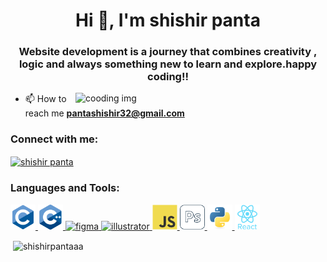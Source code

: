 <h1 align="center">Hi 👋, I'm shishir panta</h1>
<h3 align="center">Website development is a journey that combines creativity , logic and always something new to learn and explore.happy coding!!</h3>
<img align="right" alt="cooding img" width="400" src="https://images.search.yahoo.com/images/view;_ylt=AwrO_FfGj7NmiawGmgiJzbkF;_ylu=c2VjA3NyBHNsawNpbWcEb2lkAzYxMzVkNjgzZmU2ZWFkNDNmNGQ1MzBmZGIzMTI1Y2ExBGdwb3MDNjAEaXQDYmluZw--?back=https%3A%2F%2Fimages.search.yahoo.com%2Fsearch%2Fimages%3Fp%3Danimated%2Bcoding%2Bgif%2Bgithub%2Bprofile%2Bfor%2Bfemale%26ei%3DUTF-8%26fr%3Dmcafee%26fr2%3Dsa-gp-search%26tab%3Dorganic%26ri%3D60&w=800&h=600&imgurl=cdn.dribbble.com%2Fusers%2F4422816%2Fscreenshots%2F8803765%2Fmedia%2Ffffb308d1d7a24a8687346c57ae1ff36.gif&rurl=https%3A%2F%2Fwww.myxxgirl.com%2Fgif%2Fdesain-dinding-kamar-geometri-gif-teknologi-dan-alamiah.htm&size=288.9KB&p=animated+coding+gif+github+profile+for+female&oid=6135d683fe6ead43f4d530fdb3125ca1&fr2=sa-gp-search&fr=mcafee&tt=Desain+Dinding+Kamar+Geometri+Gif+Teknologi+Dan+Alamiah+%7C+My+XXX+Hot+Girl&b=0&ni=80&no=60&ts=&tab=organic&sigr=wrJhbmj2f2jC&sigb=WN9jgvzy61ro&sigi=2kL_Agy9ecvl&sigt=SPDO1HdcHy7Y&.crumb=68xfkLHWJrT&fr=mcafee&fr2=sa-gp-search"> 


- 📫 How to reach me **pantashishir32@gmail.com**

<h3 align="left">Connect with me:</h3>
<p align="left">
<a href="https://fb.com/shishir panta" target="blank"><img align="center" src="https://raw.githubusercontent.com/rahuldkjain/github-profile-readme-generator/master/src/images/icons/Social/facebook.svg" alt="shishir panta" height="30" width="40" /></a>
</p>
<h3 align="left">Languages and Tools:</h3>
<p align="left"> <a href="https://www.cprogramming.com/" target="_blank" rel="noreferrer"> <img src="https://raw.githubusercontent.com/devicons/devicon/master/icons/c/c-original.svg" alt="c" width="40" height="40"/> </a> <a href="https://www.w3schools.com/cpp/" target="_blank" rel="noreferrer"> <img src="https://raw.githubusercontent.com/devicons/devicon/master/icons/cplusplus/cplusplus-original.svg" alt="cplusplus" width="40" height="40"/> </a> <a href="https://www.figma.com/" target="_blank" rel="noreferrer"> <img src="https://www.vectorlogo.zone/logos/figma/figma-icon.svg" alt="figma" width="40" height="40"/> </a> <a href="https://www.adobe.com/in/products/illustrator.html" target="_blank" rel="noreferrer"> <img src="https://www.vectorlogo.zone/logos/adobe_illustrator/adobe_illustrator-icon.svg" alt="illustrator" width="40" height="40"/> </a> <a href="https://developer.mozilla.org/en-US/docs/Web/JavaScript" target="_blank" rel="noreferrer"> <img src="https://raw.githubusercontent.com/devicons/devicon/master/icons/javascript/javascript-original.svg" alt="javascript" width="40" height="40"/> </a> <a href="https://www.photoshop.com/en" target="_blank" rel="noreferrer"> <img src="https://raw.githubusercontent.com/devicons/devicon/master/icons/photoshop/photoshop-line.svg" alt="photoshop" width="40" height="40"/> </a> <a href="https://www.python.org" target="_blank" rel="noreferrer"> <img src="https://raw.githubusercontent.com/devicons/devicon/master/icons/python/python-original.svg" alt="python" width="40" height="40"/> </a> <a href="https://reactjs.org/" target="_blank" rel="noreferrer"> <img src="https://raw.githubusercontent.com/devicons/devicon/master/icons/react/react-original-wordmark.svg" alt="react" width="40" height="40"/> </a> </p>

<p>&nbsp;<img align="center" src="https://github-readme-stats.vercel.app/api?username=shishirpantaaa&show_icons=true&locale=en" alt="shishirpantaaa" /></p>
